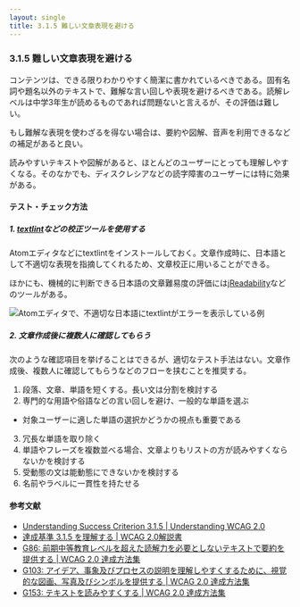 ```yaml
---
layout: single
title: 3.1.5 難しい文章表現を避ける
---
```


### 3.1.5 難しい文章表現を避ける

コンテンツは、できる限りわかりやすく簡潔に書かれているべきである。固有名詞や題名以外のテキストで、難解な言い回しや表現を避けるべきである。読解レベルは中学3年生が読めるものであれば問題ないと言えるが、その評価は難しい。

もし難解な表現を使わざるを得ない場合は、要約や図解、音声を利用できるなどの補足があると良い。

読みやすいテキストや図解があると、ほとんどのユーザーにとっても理解しやすくなる。そのなかでも、ディスクレシアなどの読字障害のユーザーには特に効果がある。

#### テスト・チェック方法

##### 1. [textlint](https://textlint.github.io/)などの校正ツールを使用する

Atomエディタなどにtextlintをインストールしておく。文章作成時に、日本語として不適切な表現を指摘してくれるため、文章校正に用いることができる。

ほかにも、機械的に判断できる日本語の文章難易度の評価には[jReadability](https://jreadability.net/ja/)などのツールがある。

![Atomエディタで、不適切な日本語にtextlintがエラーを表示している例](/a11y-guidelines/img/3/1/5/1.png)

##### 2. 文章作成後に複数人に確認してもらう

次のような確認項目を挙げることはできるが、適切なテスト手法はない。文章作成後、複数人に確認してもらうなどのフローを挟むことを推奨する。

1. 段落、文章、単語を短くする。長い文は分割を検討する
2. 専門的な用語や俗語などの言い回しを避け、一般的な単語を選ぶ
  - 対象ユーザーに適した単語の選択かどうかの視点も重要である
3. 冗長な単語を取り除く
4. 単語やフレーズを複数並べる場合、文章よりもリストの方が読みやすくならないかを検討する
5. 受動態の文は能動態にできないかを検討する
6. 名前やラベルに一貫性を持たせる


#### 参考文献

- [Understanding Success Criterion 3.1.5 | Understanding WCAG 2.0](https://www.w3.org/TR/UNDERSTANDING-WCAG20/meaning-supplements.html)
- [達成基準 3.1.5 を理解する | WCAG 2.0解説書](https://waic.jp/docs/UNDERSTANDING-WCAG20/meaning-supplements.html#lowseceddef)
- [G86: 前期中等教育レベルを超えた読解力を必要としないテキストで要約を提供する | WCAG 2.0 達成方法集](https://waic.jp/docs/WCAG-TECHS/G86.html)
- [G103: アイデア、事象及びプロセスの説明を理解しやすくするために、視覚的な図画、写真及びシンボルを提供する | WCAG 2.0 達成方法集](https://waic.jp/docs/WCAG-TECHS/G103.html)
- [G153: テキストを読みやすくする | WCAG 2.0 達成方法集](https://waic.jp/docs/WCAG-TECHS/G153.html)

